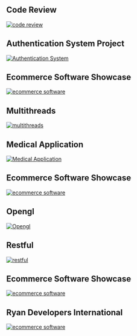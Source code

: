 ## Code Review
[![code review](https://pilbox.themuse.com/image.png?url=https%3A%2F%2Fassets.themuse.com%2Fuploaded%2Fattachments%2F37944.png%3Fv%3D57b2048f9764ef46742fa4004f485f9efa0448e3dad2cc30de7d2df60eb86379&h=367&prog=1)](https://www.youtube.com/watch?v=GJFQe58KfOw)

## Authentication System Project
[![Authentication System](https://swoopnow.com/wp-content/uploads/2018/02/authentication-vs-authorization.png)](https://github.com/AzitaDadresan/Authentication-System)

## Ecommerce Software Showcase
[![ecommerce software](http://www.ryandevelopers.com/wp-content/uploads/2019/09/sportek-1554x500.jpg)](https://sportek.com/)

## Multithreads
[![multithreads](https://i.ytimg.com/vi/hLucZsS0JDo/maxresdefault.jpg)](https://github.com/AzitaDadresan/Multithread)

## Medical Application
[![Medical Application](https://emerj.com/wp-content/uploads/2018/10/data-mining-medical-records-with-machine-learning-5-current-applications.png)](https://github.com/AzitaDadresan/Medical-Application)

## Ecommerce Software Showcase
[![ecommerce software](http://www.ryandevelopers.com/wp-content/uploads/2019/09/sby-1-1554x500.jpg)](https://spandexbyyard.com/)

## Opengl
[![Opengl](https://answers.unrealengine.com/storage/temp/222581-screen-win.png)](https://github.com/AzitaDadresan/Opengl)

## Restful
[![restful](https://miro.medium.com/max/782/1*EbBD6IXvf3o-YegUvRB_IA.jpeg)](https://github.com/AzitaDadresan/Restful)

## Ecommerce Software Showcase
[![ecommerce software](http://www.ryandevelopers.com/wp-content/uploads/2019/09/zbazar-1-1554x500.jpg)](https://www.zbazaar.com/)

## Ryan Developers International
[![ecommerce software](http://www.ryandevelopers.com/wp-content/uploads/2018/12/1-1554x500@2x.jpg)](http://www.ryandevelopers.com/)






